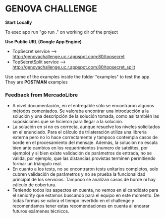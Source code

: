 # GENOVA CHALLENGE

**Start Locally**

To exec app run "go run ." on working dir of the project


**Use Public URL (Google App Engine)**
- TopSecret service --> http://genovachallenge.uc.r.appspot.com:80/topsecret
- TopSecretSplit service --> http://genovachallenge.uc.r.appspot.com:80/topsecret_split

Use some of the examples inside the folder "examples" to test the app. They are __POSTMAN__ examples



### **Feedback from MercadoLibre**
- A nivel documentación, en el entregable sólo se encontraron algunos métodos comentados. Se valoraba encontrar una introducción a la solución y una descripción de la solución tomada, como así también las suposiciones que se hicieron para llegar a la solución.
- La solución en si no es correcta, aunque resuelve los niveles solicitados en el enunciado. Para el cálculo de trilateración utiliza una librería externa pero no lo hace correctamente y tampoco contempla casos de borde en el procesamiento del mensaje. Además, la solución no escala bien ante cambios en los requerimientos (numero de satelites, por ejemplo) y si bien existe validación de parámetros de entrada, no se valida, por ejemplo, que las distancias provistas terminen permitiendo formar un triángulo real.
- En cuanto a los tests, no se encontraron tests unitarios completos, solo cubren validación de parámetros y no se prueba la funcionalidad principal de los servicios. Tampoco se analizan casos de borde ni hay cálculo de cobertura.
- Teniendo todos los aspectos en cuenta, no vemos en el candidato para el seniority que estamos buscando para el equipo en este momento. De todas formas se valora el tiempo invertido en el challenge y recomendamos tener estas recomendaciones en cuenta al encarar futuros exámenes técnicos.